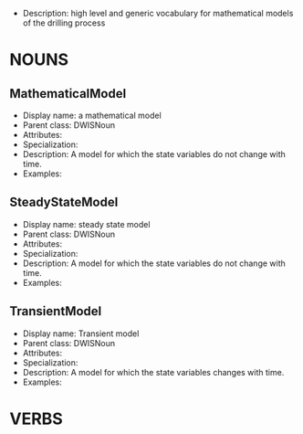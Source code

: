 - Description: high level and generic vocabulary for mathematical models of the drilling process

# NOUNS
## MathematicalModel <!-- NOUN -->
- Display name: a mathematical model
- Parent class: DWISNoun
- Attributes:
- Specialization: 
- Description: A model for which the state variables do not change with time.
- Examples:
## SteadyStateModel <!-- NOUN -->
- Display name: steady state model
- Parent class: DWISNoun
- Attributes:
- Specialization: 
- Description: A model for which the state variables do not change with time.
- Examples:
## TransientModel <!-- NOUN -->
- Display name: Transient model
- Parent class: DWISNoun
- Attributes:
- Specialization: 
- Description: A model for which the state variables changes with time.
- Examples:


# VERBS
